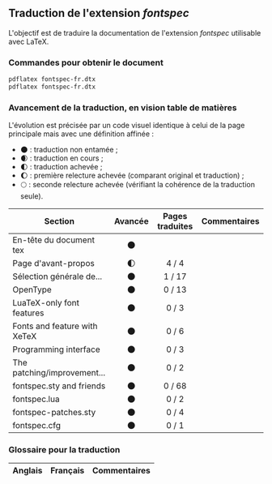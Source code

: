 ## Traduction de l'extension *fontspec*

L'objectif est de traduire la documentation de l'extension *fontspec* utilisable avec LaTeX.

### Commandes pour obtenir le document

```bash
pdflatex fontspec-fr.dtx
pdflatex fontspec-fr.dtx

```

### Avancement de la traduction, en vision table de matières

L'évolution est précisée par un code visuel identique à celui de la page principale mais avec une définition affinée :

- :new_moon: : traduction non entamée ;
- :waxing_crescent_moon: : traduction en cours ;
- :first_quarter_moon: : traduction achevée ;
- :waxing_gibbous_moon: : première relecture achevée (comparant original et traduction) ; 
- :full_moon: : seconde relecture achevée (vérifiant la cohérence de la traduction seule).

Section                       | Avancée                | Pages traduites | Commentaires 
----------------------------- | :--------------------: | :-------------: | -------------------------
En-tête du document tex       | :new_moon:             |                 |
Page d'avant-propos           | :first_quarter_moon:   | 4 / 4           | 
Sélection générale de...      | :new_moon:             | 1 / 17          | 
OpenType                      | :new_moon:             | 0 / 13          |   
LuaTeX-only font features     | :new_moon:             | 0 / 3           |  
Fonts and feature with XeTeX  | :new_moon:             | 0 / 6           |  
Programming interface         | :new_moon:             | 0 / 3           |
The patching/improvement...   | :new_moon:             | 0 / 2           |  
fontspec.sty and friends      | :new_moon:             | 0 / 68          |  
fontspec.lua                  | :new_moon:             | 0 / 2           |  
fontspec-patches.sty          | :new_moon:             | 0 / 4           |  
fontspec.cfg                  | :new_moon:             | 0 / 1           |

### Glossaire pour la traduction

Anglais                   | Français                                          | Commentaires 
------------------------- | ------------------------------------------------- | -------------------------------

